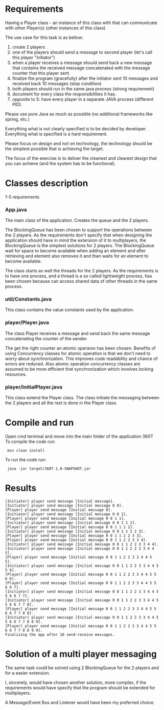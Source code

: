 # Requirements

Having a Player class - an instance of this class with that can communicate with other Player(s) (other instances of this class)

The use case for this task is as bellow:

1. create 2 players
2. one of the players should send a message to second player (let's call this player "initiator")
3. when a player receives a message should send back a new message that contains 
the received message concatenated with the message counter that this player sent.
4. finalize the program (gracefully) after the initiator sent 10 messages and received back 10 messages (stop condition)
5. both players should run in the same java process (strong requirement)
6. document for every class the responsibilities it has.
7. opposite to 5: have every player in a separate JAVA process (different PID).

Please use pure Java as much as possible (no additional frameworks like spring, etc.)

Everything what is not clearly specified is to be decided by developer. Everything what is specified is a hard requirement.

Please focus on design and not on technology, the technology should be the simplest possible that is achieving the target.

The focus of the exercise is to deliver the cleanest and clearest design that you can achieve (and the system has to be functional).

# Classes description
1-5 requirements

### App.java
The main class of the application. Creates the queue and the 2 players.

The BlockingQueue has been chosen to support the operations between the 2 players. As the requirements don't specify that when designing the
application should have in mind the extension of it to multiplayers, the BlockingQueue is the simplest solutions for 2 players.
The BlockingQueue wait for space to become available when adding an element and after retrieving and element also removes it and than
waits for an element to become available.

The class starts as well the threads for the 2 players. As the requirements is to have one process, and a thread is a so called lightweight process,
has been chosen because can access shared data of other threads in the same process.

### util/Constants.java
This class contains the value constants used by the application.

### player/Player.java
The class Player receives a message and send back the same message concatenating the counter of the sender.

The get the right counter an atomic operaion has been chosen. Benefits of using Concurrency classes for atomic operation is that we don’t 
need to worry about synchronization. This improves code readability and chance of errors are reduced. Also atomic operation concurrency classes 
are assumed to be more efficient that synchronization which involves locking resources.

### player/InitialPlayer.java
This class extend the Player class. The class initiate the messaging between the 2 players and all the rest is done in the Player class.

# Compile and run
Open cmd terminal and move into the main folder of the application 360T
To compile the code run:
```
 mvn clean install
```


To run the code run: 
```
 java -jar target/360T-1.0-SNAPSHOT.jar
```



# Results
```
[Initiator] player send message [Initial message].
[Initiator] player send message [Initial message 0 0].
[Player] player send message [Initial message 0].
[Initiator] player send message [Initial message 0 0 1].
[Player] player send message [Initial message 0 0 1 1].
[Initiator] player send message [Initial message 0 0 1 1 2].
[Player] player send message [Initial message 0 0 1 1 2 2].
[Initiator] player send message [Initial message 0 0 1 1 2 2 3].
[Player] player send message [Initial message 0 0 1 1 2 2 3 3].
[Player] player send message [Initial message 0 0 1 1 2 2 3 3 4].
[Initiator] player send message [Initial message 0 0 1 1 2 2 3 3 4 4].
[Initiator] player send message [Initial message 0 0 1 1 2 2 3 3 4 4 5].
[Player] player send message [Initial message 0 0 1 1 2 2 3 3 4 4 5 5].
[Initiator] player send message [Initial message 0 0 1 1 2 2 3 3 4 4 5 5 6].
[Player] player send message [Initial message 0 0 1 1 2 2 3 3 4 4 5 5 6 6].
[Player] player send message [Initial message 0 0 1 1 2 2 3 3 4 4 5 5 6 6 7].
[Initiator] player send message [Initial message 0 0 1 1 2 2 3 3 4 4 5 5 6 6 7 7].
[Initiator] player send message [Initial message 0 0 1 1 2 2 3 3 4 4 5 5 6 6 7 7 8].
[Player] player send message [Initial message 0 0 1 1 2 2 3 3 4 4 5 5 6 6 7 7 8 8].
[Initiator] player send message [Initial message 0 0 1 1 2 2 3 3 4 4 5 5 6 6 7 7 8 8 9].
[Player] player send message [Initial message 0 0 1 1 2 2 3 3 4 4 5 5 6 6 7 7 8 8 9 9].
Finalizing the app after 10 send-receive messages.
```

# Solution of a multi player messaging
The same task could be solved using 2 BlockingQueue for the 2 players and for a easier extension.

I, sincerely, would have chosen another solution, more complex, if the requirements would have specify that the program should be extended for multiplayers.

A Message/Event Bus and Listener would have been my preferred choice.
